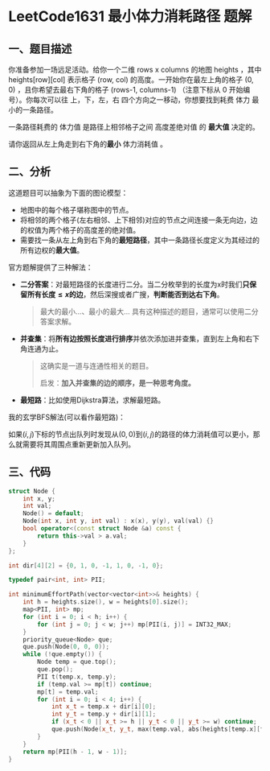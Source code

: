 # LeetCode1631 最小体力消耗路径 题解

## 一、题目描述

你准备参加一场远足活动。给你一个二维 rows x columns 的地图 heights ，其中 heights[row][col] 表示格子 (row, col) 的高度。一开始你在最左上角的格子 (0, 0) ，且你希望去最右下角的格子 (rows-1, columns-1) （注意下标从 0 开始编号）。你每次可以往 上，下，左，右 四个方向之一移动，你想要找到耗费 体力 最小的一条路径。

一条路径耗费的 体力值 是路径上相邻格子之间 高度差绝对值 的 **最大值** 决定的。

请你返回从左上角走到右下角的**最小** 体力消耗值 。



## 二、分析

这道题目可以抽象为下面的图论模型：

+ 地图中的每个格子堪称图中的节点。
+ 将相邻的两个格子(左右相邻、上下相邻)对应的节点之间连接一条无向边，边的权值为两个格子的高度差的绝对值。
+ 需要找一条从左上角到右下角的**最短路径**，其中一条路径长度定义为其经过的所有边权的**最大值**。

官方题解提供了三种解法：

+ **二分答案**：对最短路径的长度进行二分。当二分枚举到的长度为x时我们**只保留所有长度$\le x$的边**，然后深搜或者广搜，**判断能否到达右下角**。

  > 最大的最小...、最小的最大... 具有这种描述的题目，通常可以使用二分答案求解。

+ **并查集**：将**所有边按照长度进行排序**并依次添加进并查集，直到左上角和右下角连通为止。

  > 这确实是一道与连通性相关的题目。
  >
  > 启发：**加入并查集的边的顺序，是一种思考角度。**

+ **最短路**：比如使用Dijkstra算法，求解最短路。



我的玄学BFS解法(可以看作最短路)：

如果$(i,j)$下标的节点出队列时发现从$(0,0)$到$(i,j)$的路径的体力消耗值可以更小，那么就需要将其周围点重新更新加入队列。



## 三、代码

```c++
struct Node {
    int x, y;
    int val;
    Node() = default;
    Node(int x, int y, int val) : x(x), y(y), val(val) {}
    bool operator<(const struct Node &a) const {
        return this->val > a.val;
    }
};

int dir[4][2] = {0, 1, 0, -1, 1, 0, -1, 0};

typedef pair<int, int> PII;

int minimumEffortPath(vector<vector<int>>& heights) {
    int h = heights.size(), w = heights[0].size();
    map<PII, int> mp;
    for (int i = 0; i < h; i++) {
        for (int j = 0; j < w; j++) mp[PII(i, j)] = INT32_MAX;
    }
    priority_queue<Node> que;
    que.push(Node(0, 0, 0));
    while (!que.empty()) {
        Node temp = que.top();
        que.pop();
        PII t(temp.x, temp.y);
        if (temp.val >= mp[t]) continue;
        mp[t] = temp.val;
        for (int i = 0; i < 4; i++) {
            int x_t = temp.x + dir[i][0];
            int y_t = temp.y + dir[i][1];
            if (x_t < 0 || x_t >= h || y_t < 0 || y_t >= w) continue;
            que.push(Node(x_t, y_t, max(temp.val, abs(heights[temp.x][temp.y] - heights[x_t][y_t]))));
        }
    }
    return mp[PII(h - 1, w - 1)];
}
```

